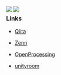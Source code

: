 <a href="https://github.com/anuraghazra/github-readme-stats">
  <img align="left" src="https://github-readme-stats.vercel.app/api?username=kota-shiokara&count_private=true&show_icons=true&theme=tokyonight" />
</a>
<a href="https://github.com/anuraghazra/github-readme-stats">
  <img align="left" src="https://github-readme-stats.vercel.app/api/top-langs/?username=kota-shiokara&theme=tokyonight" />
</a>

### Links
- [Qiita](https://qiita.com/kotambourine)

- [Zenn](https://zenn.dev/kota_shiokara)

- [OpenProcessing](https://www.openprocessing.org/user/225358?view=sketches)

- [unityroom](https://unityroom.com/users/ikanoshiokara)